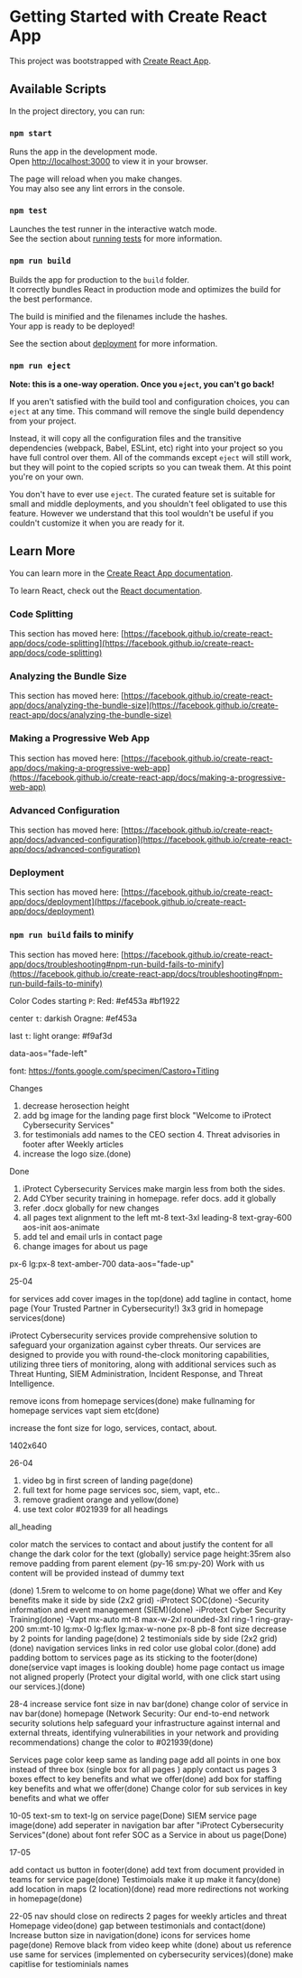 # Getting Started with Create React App

This project was bootstrapped with [Create React App](https://github.com/facebook/create-react-app).

## Available Scripts

In the project directory, you can run:

### `npm start`

Runs the app in the development mode.\
Open [http://localhost:3000](http://localhost:3000) to view it in your browser.

The page will reload when you make changes.\
You may also see any lint errors in the console.

### `npm test`

Launches the test runner in the interactive watch mode.\
See the section about [running tests](https://facebook.github.io/create-react-app/docs/running-tests) for more information.

### `npm run build`

Builds the app for production to the `build` folder.\
It correctly bundles React in production mode and optimizes the build for the best performance.

The build is minified and the filenames include the hashes.\
Your app is ready to be deployed!

See the section about [deployment](https://facebook.github.io/create-react-app/docs/deployment) for more information.

### `npm run eject`

**Note: this is a one-way operation. Once you `eject`, you can't go back!**

If you aren't satisfied with the build tool and configuration choices, you can `eject` at any time. This command will remove the single build dependency from your project.

Instead, it will copy all the configuration files and the transitive dependencies (webpack, Babel, ESLint, etc) right into your project so you have full control over them. All of the commands except `eject` will still work, but they will point to the copied scripts so you can tweak them. At this point you're on your own.

You don't have to ever use `eject`. The curated feature set is suitable for small and middle deployments, and you shouldn't feel obligated to use this feature. However we understand that this tool wouldn't be useful if you couldn't customize it when you are ready for it.

## Learn More

You can learn more in the [Create React App documentation](https://facebook.github.io/create-react-app/docs/getting-started).

To learn React, check out the [React documentation](https://reactjs.org/).

### Code Splitting

This section has moved here: [https://facebook.github.io/create-react-app/docs/code-splitting](https://facebook.github.io/create-react-app/docs/code-splitting)

### Analyzing the Bundle Size

This section has moved here: [https://facebook.github.io/create-react-app/docs/analyzing-the-bundle-size](https://facebook.github.io/create-react-app/docs/analyzing-the-bundle-size)

### Making a Progressive Web App

This section has moved here: [https://facebook.github.io/create-react-app/docs/making-a-progressive-web-app](https://facebook.github.io/create-react-app/docs/making-a-progressive-web-app)

### Advanced Configuration

This section has moved here: [https://facebook.github.io/create-react-app/docs/advanced-configuration](https://facebook.github.io/create-react-app/docs/advanced-configuration)

### Deployment

This section has moved here: [https://facebook.github.io/create-react-app/docs/deployment](https://facebook.github.io/create-react-app/docs/deployment)

### `npm run build` fails to minify

This section has moved here: [https://facebook.github.io/create-react-app/docs/troubleshooting#npm-run-build-fails-to-minify](https://facebook.github.io/create-react-app/docs/troubleshooting#npm-run-build-fails-to-minify)

Color Codes
starting `P`: Red: #ef453a #bf1922

center `t`: darkish Oragne: #ef453a

last `t`: light orange: #f9af3d

data-aos="fade-left"

font: https://fonts.google.com/specimen/Castoro+Titling

Changes

1. decrease herosection height
2. add bg image for the landing page first block "Welcome to iProtect Cybersecurity Services"
3. for testimonials add names to the CEO section 4. Threat advisories in footer after Weekly articles
4. increase the logo size.(done)

Done

1. iProtect Cybersecurity Services make margin less from both the sides.
2. Add CYber security training in homepage. refer docs. add it globally
3. refer .docx globally for new changes
4. all pages text alignment to the left
   mt-8 text-3xl leading-8 text-gray-600 aos-init aos-animate
5. add tel and email urls in contact page
6. change images for about us page

px-6 lg:px-8
text-amber-700
data-aos="fade-up"

25-04

for services add cover images in the top(done)
add tagline in contact, home page (Your Trusted Partner in Cybersecurity!)
3x3 grid in homepage services(done)

iProtect Cybersecurity services provide comprehensive solution to safeguard your organization against cyber threats. Our services are designed to provide you with round-the-clock monitoring capabilities, utilizing three tiers of monitoring, along with additional services such as Threat Hunting, SIEM Administration, Incident Response, and Threat Intelligence.

remove icons from homepage services(done)
make fullnaming for homepage services vapt siem etc(done)

increase the font size for logo, services, contact, about.

1402x640

26-04

1. video bg in first screen of landing page(done)
2. full text for home page services soc, siem, vapt, etc..
3. remove gradient orange and yellow(done)
4. use text color #021939 for all headings

all_heading

color match the services to contact and about
justify the content for all
change the dark color for the text (globally)
service page height:35rem also remove padding from parent element (py-16 sm:py-20)
Work with us content will be provided instead of dummy text

(done)
1.5rem to welcome to on home page(done)
What we offer and Key benefits make it side by side (2x2 grid)
-iProtect SOC(done)
-Security information and event management (SIEM)(done)
-iProtect Cyber Security Training(done)
-Vapt
mx-auto mt-8 max-w-2xl rounded-3xl ring-1 ring-gray-200 sm:mt-10 lg:mx-0 lg:flex lg:max-w-none px-8 pb-8
font size decrease by 2 points for landing page(done)
2 testimonials side by side (2x2 grid) (done)
navigation services links in red color use global color.(done)
add padding bottom to services page as its sticking to the footer(done)
done(service vapt images is looking double)
home page contact us image not aligned properly (Protect your digital world, with one click start using our services.)(done)

28-4
increase service font size in nav bar(done)
change color of service in nav bar(done)
homepage (Network Security: Our end-to-end network security solutions help safeguard your infrastructure against internal and external threats, identifying vulnerabilities in your network and providing recommendations) change the color to #021939(done)

Services page color keep same as landing page
add all points in one box instead of three box (single box for all pages )
apply contact us pages 3 boxes effect to key benefits and what we offer(done)
add box for staffing key benefits and what we offer(done)
Change color for sub services in key benefits and what we offer

10-05
text-sm to text-lg on service page(Done)
SIEM service page image(done)
add seperater in navigation bar after "iProtect Cybersecurity Services"(done)
about font refer SOC as a Service in about us page(Done)

17-05

add contact us button in footer(done)
add text from document provided in teams for service page(done)
Testimoials make it up make it fancy(done)
add location in maps (2 location)(done)
read more redirections not working in homepage(done)

22-05
nav should close on redirects
2 pages for weekly articles and threat
Homepage video(done)
gap between testimonials and contact(done)
Increase button size in navigation(done)
icons for services home page(done)
Remove black from video keep white (done)
about us reference use same for services (implemented on cybersecurity services)(done)
make capitlise for testiominials names
